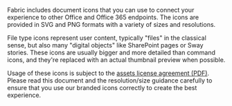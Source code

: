 Fabric includes document icons that you can use to connect your experience to other Office and Office 365 endpoints. The icons are provided in SVG and PNG formats with a variety of sizes and resolutions.

File type icons represent user content, typically "files" in the classical sense, but also many "digital objects" like SharePoint pages or Sway stories. These icons are usually bigger and more detailed than command icons, and they're replaced with an actual thumbnail preview when possible.

Usage of these icons is subject to the [assets license agreement (PDF)](https://aka.ms/fabric-assets-license). Please read this document and the resolution/size guidance carefully to ensure that you use our branded icons correctly to create the best experience.
